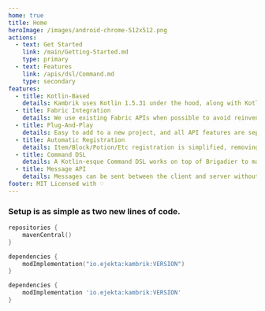 ```yaml
---
home: true
title: Home
heroImage: /images/android-chrome-512x512.png
actions:
  - text: Get Started
    link: /main/Getting-Started.md
    type: primary
  - text: Features
    link: /apis/dsl/Command.md
    type: secondary
features:
  - title: Kotlin-Based
    details: Kambrik uses Kotlin 1.5.31 under the hood, along with KotlinX Serialization for data serialization.
  - title: Fabric Integration
    details: We use existing Fabric APIs when possible to avoid reinventing the wheel.
  - title: Plug-And-Play
    details: Easy to add to a new project, and all API features are separate. Just use the ones you want.
  - title: Automatic Registration
    details: Item/Block/Potion/Etc registration is simplified, removing some of the verbosity.
  - title: Command DSL
    details: A Kotlin-esque Command DSL works on top of Brigadier to make command creation more simple.
  - title: Message API
    details: Messages can be sent between the client and server without ever writing to a packet.
footer: MIT Licensed with ♡
---
```


### Setup is as simple as two new lines of code.

<CodeGroup>

<CodeGroupItem title="Kotlin Gradle">

```kt
repositories {
    mavenCentral()
}

dependencies {
    modImplementation("io.ejekta:kambrik:VERSION")
}
```

</CodeGroupItem>

<CodeGroupItem title="Gradle">

```groovy
dependencies {
    modImplementation 'io.ejekta:kambrik:VERSION'
}
```

</CodeGroupItem>

</CodeGroup>
